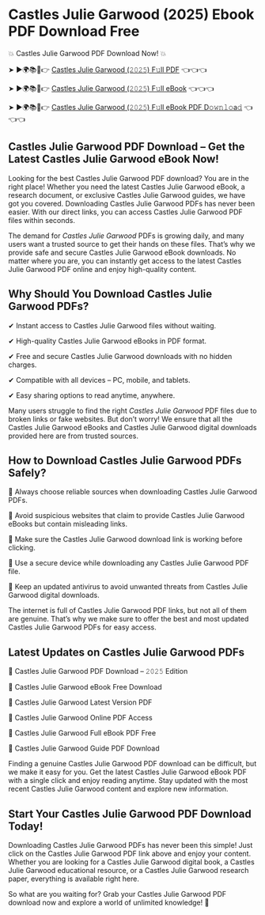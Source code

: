 # Castles Julie Garwood (2025) Ebook PDF Download Free

💥 Castles Julie Garwood PDF Download Now! 💥

➤ ►🌍📚📱👉 [Castles Julie Garwood (𝟸𝟶𝟸𝟻) F𝚞ll PDF](https://getpdf.xyz/castles-julie-garwood) 👈👈👈


➤ ►🌍📚📱👉 [Castles Julie Garwood (𝟸𝟶𝟸𝟻) F𝚞ll eBook](https://getpdf.xyz/castles-julie-garwood) 👈👈👈


➤ ►🌍📚📱👉 [Castles Julie Garwood (𝟸𝟶𝟸𝟻) F𝚞ll eBook PDF D𝚘𝚠𝚗𝚕𝚘a𝚍](https://getpdf.xyz/castles-julie-garwood) 👈👈👈


## Castles Julie Garwood PDF Download – Get the Latest Castles Julie Garwood eBook Now!

Looking for the best Castles Julie Garwood PDF download? You are in the right place! Whether you need the latest Castles Julie Garwood eBook, a research document, or exclusive Castles Julie Garwood guides, we have got you covered. Downloading Castles Julie Garwood PDFs has never been easier. With our direct links, you can access Castles Julie Garwood PDF files within seconds.

The demand for *Castles Julie Garwood* PDFs is growing daily, and many users want a trusted source to get their hands on these files. That’s why we provide safe and secure Castles Julie Garwood eBook downloads. No matter where you are, you can instantly get access to the latest Castles Julie Garwood PDF online and enjoy high-quality content.

## Why Should You Download Castles Julie Garwood PDFs?

✔ Instant access to Castles Julie Garwood files without waiting.

✔ High-quality Castles Julie Garwood eBooks in PDF format.

✔ Free and secure Castles Julie Garwood downloads with no hidden charges.

✔ Compatible with all devices – PC, mobile, and tablets.

✔ Easy sharing options to read anytime, anywhere.

Many users struggle to find the right *Castles Julie Garwood* PDF files due to broken links or fake websites. But don’t worry! We ensure that all the Castles Julie Garwood eBooks and Castles Julie Garwood digital downloads provided here are from trusted sources.

## How to Download Castles Julie Garwood PDFs Safely?

📌 Always choose reliable sources when downloading Castles Julie Garwood PDFs.

📌 Avoid suspicious websites that claim to provide Castles Julie Garwood eBooks but contain misleading links.

📌 Make sure the Castles Julie Garwood download link is working before clicking.

📌 Use a secure device while downloading any Castles Julie Garwood PDF file.

📌 Keep an updated antivirus to avoid unwanted threats from Castles Julie Garwood digital downloads.

The internet is full of Castles Julie Garwood PDF links, but not all of them are genuine. That’s why we make sure to offer the best and most updated Castles Julie Garwood PDFs for easy access.

## Latest Updates on Castles Julie Garwood PDFs

🔹 Castles Julie Garwood PDF Download – 𝟸𝟶𝟸𝟻 Edition

🔹 Castles Julie Garwood eBook Free Download

🔹 Castles Julie Garwood Latest Version PDF

🔹 Castles Julie Garwood Online PDF Access

🔹 Castles Julie Garwood Full eBook PDF Free

🔹 Castles Julie Garwood Guide PDF Download

Finding a genuine Castles Julie Garwood PDF download can be difficult, but we make it easy for you. Get the latest Castles Julie Garwood eBook PDF with a single click and enjoy reading anytime. Stay updated with the most recent Castles Julie Garwood content and explore new information.

## Start Your Castles Julie Garwood PDF Download Today!

Downloading Castles Julie Garwood PDFs has never been this simple! Just click on the Castles Julie Garwood PDF link above and enjoy your content. Whether you are looking for a Castles Julie Garwood digital book, a Castles Julie Garwood educational resource, or a Castles Julie Garwood research paper, everything is available right here.

So what are you waiting for? Grab your Castles Julie Garwood PDF download now and explore a world of unlimited knowledge! 🚀